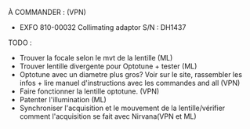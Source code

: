 À COMMANDER : (VPN)
  - EXFO 810-00032 Collimating adaptor S/N : DH1437
  
TODO :
  - Trouver la focale selon le mvt de la lentille (ML)
  - Trouver lentille divergente pour Optotune + tester (ML)
  - Optotune avec un diametre plus gros? Voir sur le site, rassembler les infos + lire manuel d'instructions avec les commandes and all (VPN)
  - Faire fonctionner la lentille optotune. (VPN)
  - Patenter l'illumination (ML)
  - Synchroniser l'acquisition et le mouvement de la lentille/vérifier comment l'acquisition se fait avec Nirvana(VPN et ML)
